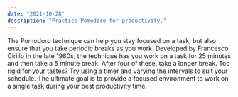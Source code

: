 ```yaml
---
date: "2021-10-28"
description: "Practice Pomodoro for productivity."
---
```


The Pomodoro technique can help you stay focused on a task, but also ensure that you take periodic breaks as you work. Developed by Francesco Cirillo in the late 1980s, the technique has you work on a task for 25 minutes and then take a 5 minute break. After four of these, take a longer break. Too rigid for your tastes? Try using a timer and varying the intervals to suit your schedule. The ultimate goal is to provide a focused environment to work on a single task during your best productivity time.
